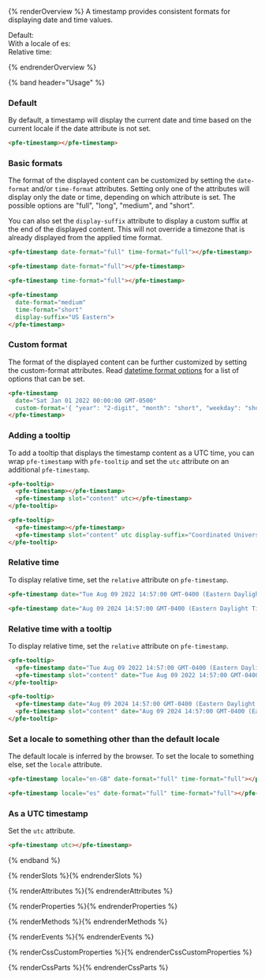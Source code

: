 {% renderOverview %}
  A timestamp provides consistent formats for displaying date and time values.

  <div>Default:<strong><pfe-timestamp></pfe-timestamp></strong></div>
  <div>With a locale of es:<strong><pfe-timestamp time-format="medium" date-format="long" locale="es"></pfe-timestamp></strong></div>
  <div>Relative time:<strong><pfe-timestamp relative></pfe-timestamp></strong></div>

{% endrenderOverview %}

{% band header="Usage" %}
  ### Default
  By default, a timestamp will display the current date and time based on the current locale if the date attribute is not set.
  
  <pfe-timestamp></pfe-timestamp>
  ```html
  <pfe-timestamp></pfe-timestamp>
  ```

  ### Basic formats
  The format of the displayed content can be customized by setting the `date-format` and/or `time-format` attributes. Setting only one of the attributes will display only the date or time, depending on which attribute is set. The possible options are "full", "long", "medium", and "short".

  You can also set the `display-suffix` attribute to display a custom suffix at the end of the displayed content. This will not override a timezone that is already displayed from the applied time format.

  <pfe-timestamp date-format="full" time-format="full"></pfe-timestamp>
  ```html
  <pfe-timestamp date-format="full" time-format="full"></pfe-timestamp>
  ```

  <pfe-timestamp date-format="full"></pfe-timestamp>
  ```html
  <pfe-timestamp date-format="full"></pfe-timestamp>
  ```

  <pfe-timestamp time-format="full"></pfe-timestamp>
  ```html
  <pfe-timestamp time-format="full"></pfe-timestamp>
  ```

  <pfe-timestamp date-format="medium" time-format="short" display-suffix="US Eastern"></pfe-timestamp>
  ```html
  <pfe-timestamp
    date-format="medium"
    time-format="short"
    display-suffix="US Eastern">
  </pfe-timestamp>
  ```

  ### Custom format
  The format of the displayed content can be further customized by setting the custom-format attributes. Read [datetime format options](https://developer.mozilla.org/en-US/docs/Web/JavaScript/Reference/Global_Objects/Intl/DateTimeFormat/DateTimeFormat#options) for a list of options that can be set.

  <pfe-timestamp date="Sat Jan 01 2022 00:00:00 GMT-0500" custom-format='{ "year": "2-digit", "month": "short", "weekday": "short", "day": "numeric", "hour": "numeric" }'></pfe-timestamp>
  ```html
  <pfe-timestamp
    date="Sat Jan 01 2022 00:00:00 GMT-0500"
    custom-format='{ "year": "2-digit", "month": "short", "weekday": "short", "day": "numeric", "hour": "numeric" }'>
  </pfe-timestamp>
  ```

  ### Adding a tooltip
  To add a tooltip that displays the timestamp content as a UTC time, you can wrap `pfe-timestamp` with `pfe-tooltip` and set the `utc` attribute on an additional `pfe-timestamp`.

  <pfe-tooltip>
    <pfe-timestamp></pfe-timestamp>
    <pfe-timestamp slot="content" utc></pfe-timestamp>
  </pfe-tooltip>

  ```html
  <pfe-tooltip>
    <pfe-timestamp></pfe-timestamp>
    <pfe-timestamp slot="content" utc></pfe-timestamp>
  </pfe-tooltip>
  ```

  <pfe-tooltip>
    <pfe-timestamp></pfe-timestamp>
    <pfe-timestamp slot="content" utc display-suffix="Coordinated Universal Time"></pfe-timestamp>
  </pfe-tooltip>

  ```html
  <pfe-tooltip>
    <pfe-timestamp></pfe-timestamp>
    <pfe-timestamp slot="content" utc display-suffix="Coordinated Universal Time"></pfe-timestamp>
  </pfe-tooltip>
  ```

  ### Relative time
  To display relative time, set the `relative` attribute on `pfe-timestamp`.

  <pfe-timestamp date="Tue Aug 09 2022 14:57:00 GMT-0400 (Eastern Daylight Time)" relative></pfe-timestamp>

  ```html
  <pfe-timestamp date="Tue Aug 09 2022 14:57:00 GMT-0400 (Eastern Daylight Time)" relative></pfe-timestamp>
  ```

  <pfe-timestamp date="Aug 09 2024 14:57:00 GMT-0400 (Eastern Daylight Time)" relative></pfe-timestamp>

  ```html
  <pfe-timestamp date="Aug 09 2024 14:57:00 GMT-0400 (Eastern Daylight Time)" relative></pfe-timestamp>
  ```

  ### Relative time with a tooltip
  To display relative time, set the `relative` attribute on `pfe-timestamp`.

  <pfe-tooltip>
    <pfe-timestamp date="Tue Aug 09 2022 14:57:00 GMT-0400 (Eastern Daylight Time)" relative></pfe-timestamp>
    <pfe-timestamp slot="content" date="Tue Aug 09 2022 14:57:00 GMT-0400 (Eastern Daylight Time)"></pfe-timestamp>
  </pfe-tooltip>

  ```html
  <pfe-tooltip>
    <pfe-timestamp date="Tue Aug 09 2022 14:57:00 GMT-0400 (Eastern Daylight Time)" relative></pfe-timestamp>
    <pfe-timestamp slot="content" date="Tue Aug 09 2022 14:57:00 GMT-0400 (Eastern Daylight Time)"></pfe-timestamp>
  </pfe-tooltip>
  ```

  <pfe-tooltip>
    <pfe-timestamp date="Aug 09 2024 14:57:00 GMT-0400 (Eastern Daylight Time)" relative></pfe-timestamp>
    <pfe-timestamp slot="content" date="Aug 09 2024 14:57:00 GMT-0400 (Eastern Daylight Time)"></pfe-timestamp>
  </pfe-tooltip>

  ```html
  <pfe-tooltip>
    <pfe-timestamp date="Aug 09 2024 14:57:00 GMT-0400 (Eastern Daylight Time)" relative></pfe-timestamp>
    <pfe-timestamp slot="content" date="Aug 09 2024 14:57:00 GMT-0400 (Eastern Daylight Time)"></pfe-timestamp>
  </pfe-tooltip>
  ```

  ### Set a locale to something other than the default locale
  The default locale is inferred by the browser. To set the locale to something else, set the `locale` attribute.
  
  <pfe-timestamp locale="en-GB" date-format="full" time-format="full"></pfe-timestamp>

  ```html
  <pfe-timestamp locale="en-GB" date-format="full" time-format="full"></pfe-timestamp>
  ```

  <pfe-timestamp locale="es" date-format="full" time-format="full"></pfe-timestamp>

  ```html
  <pfe-timestamp locale="es" date-format="full" time-format="full"></pfe-timestamp>
  ```

  ### As a UTC timestamp
  Set the `utc` attribute.
  
  <pfe-timestamp utc></pfe-timestamp>

  ```html
  <pfe-timestamp utc></pfe-timestamp>
  ```
{% endband %}

{% renderSlots %}{% endrenderSlots %}

{% renderAttributes %}{% endrenderAttributes %}

{% renderProperties %}{% endrenderProperties %}

{% renderMethods %}{% endrenderMethods %}

{% renderEvents %}{% endrenderEvents %}

{% renderCssCustomProperties %}{% endrenderCssCustomProperties %}

{% renderCssParts %}{% endrenderCssParts %}
